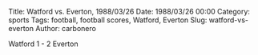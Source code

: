 Title: Watford vs. Everton, 1988/03/26
Date: 1988/03/26 00:00
Category: sports
Tags: football, football scores, Watford, Everton
Slug: watford-vs-everton
Author: carbonero


Watford 1 - 2 Everton
